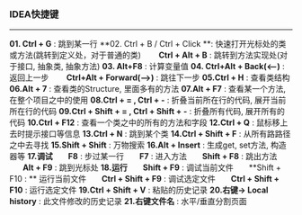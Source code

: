 ### IDEA快捷键
---

**01. Ctrl + G** : 跳到某一行
**02. Ctrl + B / Ctrl + Click **: 快速打开光标处的类或方法(跳转到定义处，对于普通的类)
&nbsp;&nbsp;&nbsp;&nbsp;&nbsp;&nbsp;&nbsp;**Ctrl + Alt + B** : 跳转到方法实现处(对于接口, 抽象类, 抽象方法)
**03. Alt+F8** : 计算变量值
**04. Ctrl+Alt + Back(<--)** : 返回上一步
&nbsp;&nbsp;&nbsp;&nbsp;&nbsp;&nbsp;&nbsp;**Ctrl+Alt + Forward(-->)** : 跳往下一步
**05.Ctrl + H** : 查看类结构
**06.Alt + 7** : 查看类的Structure, 里面多有的方法
**07.Alt + F7** : 查看某一个方法, 在整个项目之中的使用
**08.Ctrl + = , Ctrl + -** : 折叠当前所在行的代码, 展开当前所在行的代码
**09.Ctrl + Shift + = , Ctrl + Shift + -** : 折叠所有代码, 展开所有的代码
**10.Ctrl + F12** : 查看一个类之中的所有的方法和字段
**12.Ctrl + Q** : 鼠标移上去时提示接口等信息
**13.Ctrl + N** : 跳到某个类
**14.Ctrl + Shift + F** : 从所有路路径之中去寻找
**15.Shift + Shift** : 万物搜索
**16.Alt + Insert** : 生成get, set方法, 构造器等
**17.调试**
&nbsp;&nbsp;&nbsp;&nbsp;&nbsp;&nbsp;**F8** :  步过某一行
&nbsp;&nbsp;&nbsp;&nbsp;&nbsp;&nbsp;**F7** :  进入方法
&nbsp;&nbsp;&nbsp;&nbsp;&nbsp;&nbsp;**Shift + F8** :  跳出方法
&nbsp;&nbsp;&nbsp;&nbsp;&nbsp;&nbsp;**Alt + F9** :  跳到光标处
**18.运行**
&nbsp;&nbsp;&nbsp;&nbsp;&nbsp;&nbsp;**Shift + F9** :  调试当前文件
&nbsp;&nbsp;&nbsp;&nbsp;&nbsp;&nbsp;**Shift + F10 : ** 运行当前文件
&nbsp;&nbsp;&nbsp;&nbsp;&nbsp;&nbsp;**Ctrl + Shift + F9** :  调试选定文件
&nbsp;&nbsp;&nbsp;&nbsp;&nbsp;&nbsp;**Ctrl + Shift + F10** :  运行选定文件
**19.Ctrl + Shift + V** : 粘贴的历史记录
**20.右键-> Local history** : 此文件修改的历史记录
**21.右键文件名** : 水平/垂直分割页面